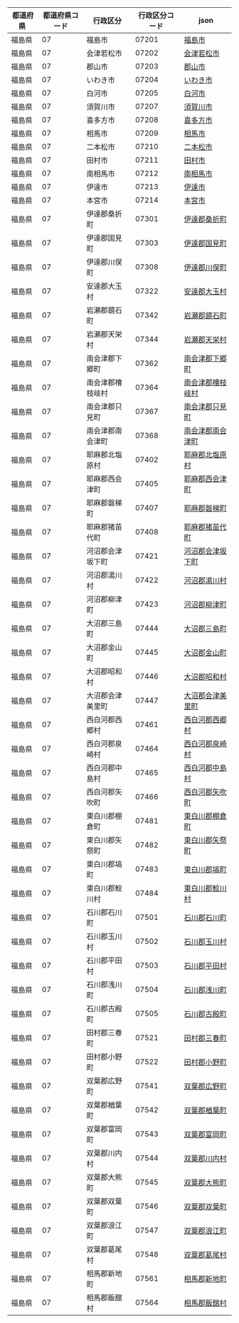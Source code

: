 |  都道府県  | 都道府県コード | 行政区分 | 行政区分コード | json |
|-----------|--------------|--------- |--------------|------|
| 福島県 | 07 | 福島市 | 07201 | [福島市](/topojson/07/07201.topojson) |
| 福島県 | 07 | 会津若松市 | 07202 | [会津若松市](/topojson/07/07202.topojson) |
| 福島県 | 07 | 郡山市 | 07203 | [郡山市](/topojson/07/07203.topojson) |
| 福島県 | 07 | いわき市 | 07204 | [いわき市](/topojson/07/07204.topojson) |
| 福島県 | 07 | 白河市 | 07205 | [白河市](/topojson/07/07205.topojson) |
| 福島県 | 07 | 須賀川市 | 07207 | [須賀川市](/topojson/07/07207.topojson) |
| 福島県 | 07 | 喜多方市 | 07208 | [喜多方市](/topojson/07/07208.topojson) |
| 福島県 | 07 | 相馬市 | 07209 | [相馬市](/topojson/07/07209.topojson) |
| 福島県 | 07 | 二本松市 | 07210 | [二本松市](/topojson/07/07210.topojson) |
| 福島県 | 07 | 田村市 | 07211 | [田村市](/topojson/07/07211.topojson) |
| 福島県 | 07 | 南相馬市 | 07212 | [南相馬市](/topojson/07/07212.topojson) |
| 福島県 | 07 | 伊達市 | 07213 | [伊達市](/topojson/07/07213.topojson) |
| 福島県 | 07 | 本宮市 | 07214 | [本宮市](/topojson/07/07214.topojson) |
| 福島県 | 07 | 伊達郡桑折町 | 07301 | [伊達郡桑折町](/topojson/07/07301.topojson) |
| 福島県 | 07 | 伊達郡国見町 | 07303 | [伊達郡国見町](/topojson/07/07303.topojson) |
| 福島県 | 07 | 伊達郡川俣町 | 07308 | [伊達郡川俣町](/topojson/07/07308.topojson) |
| 福島県 | 07 | 安達郡大玉村 | 07322 | [安達郡大玉村](/topojson/07/07322.topojson) |
| 福島県 | 07 | 岩瀬郡鏡石町 | 07342 | [岩瀬郡鏡石町](/topojson/07/07342.topojson) |
| 福島県 | 07 | 岩瀬郡天栄村 | 07344 | [岩瀬郡天栄村](/topojson/07/07344.topojson) |
| 福島県 | 07 | 南会津郡下郷町 | 07362 | [南会津郡下郷町](/topojson/07/07362.topojson) |
| 福島県 | 07 | 南会津郡檜枝岐村 | 07364 | [南会津郡檜枝岐村](/topojson/07/07364.topojson) |
| 福島県 | 07 | 南会津郡只見町 | 07367 | [南会津郡只見町](/topojson/07/07367.topojson) |
| 福島県 | 07 | 南会津郡南会津町 | 07368 | [南会津郡南会津町](/topojson/07/07368.topojson) |
| 福島県 | 07 | 耶麻郡北塩原村 | 07402 | [耶麻郡北塩原村](/topojson/07/07402.topojson) |
| 福島県 | 07 | 耶麻郡西会津町 | 07405 | [耶麻郡西会津町](/topojson/07/07405.topojson) |
| 福島県 | 07 | 耶麻郡磐梯町 | 07407 | [耶麻郡磐梯町](/topojson/07/07407.topojson) |
| 福島県 | 07 | 耶麻郡猪苗代町 | 07408 | [耶麻郡猪苗代町](/topojson/07/07408.topojson) |
| 福島県 | 07 | 河沼郡会津坂下町 | 07421 | [河沼郡会津坂下町](/topojson/07/07421.topojson) |
| 福島県 | 07 | 河沼郡湯川村 | 07422 | [河沼郡湯川村](/topojson/07/07422.topojson) |
| 福島県 | 07 | 河沼郡柳津町 | 07423 | [河沼郡柳津町](/topojson/07/07423.topojson) |
| 福島県 | 07 | 大沼郡三島町 | 07444 | [大沼郡三島町](/topojson/07/07444.topojson) |
| 福島県 | 07 | 大沼郡金山町 | 07445 | [大沼郡金山町](/topojson/07/07445.topojson) |
| 福島県 | 07 | 大沼郡昭和村 | 07446 | [大沼郡昭和村](/topojson/07/07446.topojson) |
| 福島県 | 07 | 大沼郡会津美里町 | 07447 | [大沼郡会津美里町](/topojson/07/07447.topojson) |
| 福島県 | 07 | 西白河郡西郷村 | 07461 | [西白河郡西郷村](/topojson/07/07461.topojson) |
| 福島県 | 07 | 西白河郡泉崎村 | 07464 | [西白河郡泉崎村](/topojson/07/07464.topojson) |
| 福島県 | 07 | 西白河郡中島村 | 07465 | [西白河郡中島村](/topojson/07/07465.topojson) |
| 福島県 | 07 | 西白河郡矢吹町 | 07466 | [西白河郡矢吹町](/topojson/07/07466.topojson) |
| 福島県 | 07 | 東白川郡棚倉町 | 07481 | [東白川郡棚倉町](/topojson/07/07481.topojson) |
| 福島県 | 07 | 東白川郡矢祭町 | 07482 | [東白川郡矢祭町](/topojson/07/07482.topojson) |
| 福島県 | 07 | 東白川郡塙町 | 07483 | [東白川郡塙町](/topojson/07/07483.topojson) |
| 福島県 | 07 | 東白川郡鮫川村 | 07484 | [東白川郡鮫川村](/topojson/07/07484.topojson) |
| 福島県 | 07 | 石川郡石川町 | 07501 | [石川郡石川町](/topojson/07/07501.topojson) |
| 福島県 | 07 | 石川郡玉川村 | 07502 | [石川郡玉川村](/topojson/07/07502.topojson) |
| 福島県 | 07 | 石川郡平田村 | 07503 | [石川郡平田村](/topojson/07/07503.topojson) |
| 福島県 | 07 | 石川郡浅川町 | 07504 | [石川郡浅川町](/topojson/07/07504.topojson) |
| 福島県 | 07 | 石川郡古殿町 | 07505 | [石川郡古殿町](/topojson/07/07505.topojson) |
| 福島県 | 07 | 田村郡三春町 | 07521 | [田村郡三春町](/topojson/07/07521.topojson) |
| 福島県 | 07 | 田村郡小野町 | 07522 | [田村郡小野町](/topojson/07/07522.topojson) |
| 福島県 | 07 | 双葉郡広野町 | 07541 | [双葉郡広野町](/topojson/07/07541.topojson) |
| 福島県 | 07 | 双葉郡楢葉町 | 07542 | [双葉郡楢葉町](/topojson/07/07542.topojson) |
| 福島県 | 07 | 双葉郡富岡町 | 07543 | [双葉郡富岡町](/topojson/07/07543.topojson) |
| 福島県 | 07 | 双葉郡川内村 | 07544 | [双葉郡川内村](/topojson/07/07544.topojson) |
| 福島県 | 07 | 双葉郡大熊町 | 07545 | [双葉郡大熊町](/topojson/07/07545.topojson) |
| 福島県 | 07 | 双葉郡双葉町 | 07546 | [双葉郡双葉町](/topojson/07/07546.topojson) |
| 福島県 | 07 | 双葉郡浪江町 | 07547 | [双葉郡浪江町](/topojson/07/07547.topojson) |
| 福島県 | 07 | 双葉郡葛尾村 | 07548 | [双葉郡葛尾村](/topojson/07/07548.topojson) |
| 福島県 | 07 | 相馬郡新地町 | 07561 | [相馬郡新地町](/topojson/07/07561.topojson) |
| 福島県 | 07 | 相馬郡飯舘村 | 07564 | [相馬郡飯舘村](/topojson/07/07564.topojson) |
